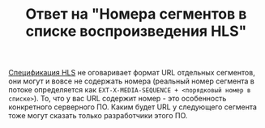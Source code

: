 ﻿---
title: "Ответ на \"Номера сегментов в списке воспроизведения HLS\""
se.owner.user_id: 240512
se.owner.display_name: "MSDN.WhiteKnight"
se.owner.link: "https://ru.stackoverflow.com/users/240512/msdn-whiteknight"
se.answer_id: 906442
se.question_id: 904409
se.post_type: answer
se.is_accepted: False
---
<p><a href="https://www.rfc-editor.org/rfc/rfc8216#section-2" rel="nofollow noreferrer">Спецификация HLS</a> не оговаривает формат URL отдельных сегментов, они могут и вовсе не содержать номера (реальный номер сегмента в потоке определяется как <code>EXT-X-MEDIA-SEQUENCE + &lt;порядковый номер в списке&gt;</code>). То, что у вас URL содержит номер - это особенность конкретного серверного ПО. Каким будет URL у следующего сегмента тоже могут сказать только разработчики этого ПО.</p>

